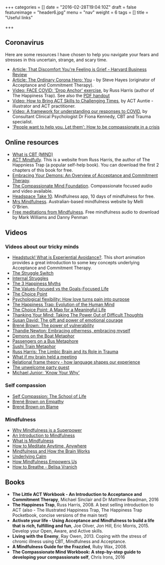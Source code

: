 +++
categories = []
date = "2016-02-28T19:04:10Z"
draft = false
featureimage = "header6.jpg"
menu = "nav"
weight = 6
tags = []
title = "Useful links"

+++

## Coronavirus

Here are some resources I have chosen to help you navigate your fears and
stresses in this uncertain, strange, and scary time.

* [Article: That Discomfort You're Feeling is Grief - Harvard Business
  Review](https://hbr.org/2020/03/that-discomfort-youre-feeling-is-grief)
* [Article: The Ordinary Corona Hero: You](https://www.psychologytoday.com/intl/blog/get-out-your-mind/202003/the-ordinary-corona-hero-you/) - by Steve Hayes (originator of Acceptance and Commitment Therapy).
* [Video: FACE COVID: 'Drop Anchor'
  exercise](https://www.youtube.com/watch?v=BmvNCdpHUYM), by Russ Harris
  (author of The Happiness Trap). See also the [PDF
  handout](https://drive.google.com/file/d/1YjGsKTP23PKVP-pSYRbDWvNoSYM47Xg2/view)
* [Video: How to Bring ACT Skills to Challenging
  Times](https://www.youtube.com/watch?v=NK9G0yhMxNg), by ACT Auntie -
  illustrator and ACT practitioner.
* [Video: A framework for understanding our responses to
  COVID](https://www.youtube.com/watch?v=wGPrGP6KpOU), by Consultant Clinical
  Psychologist Dr Fiona Kennedy, CBT and Trauma specialist.
* ['People want to help you. Let them': How to be compassionate in a
crisis](https://www.theguardian.com/lifeandstyle/2020/apr/08/people-want-to-help-you-let-them-how-to-be-compassionate-in-a-crisis)

## Online resources

* [What is CBT 
(MIND)](http://www.mind.org.uk/information-support/drugs-and-treatments/cognitive-behavioural-therapy-cbt/#.VttCEFuLSVM)
* [ACT Mindfully](http://www.actmindfully.com.au/free_resources). This is a 
website from Russ Harris, the author of The Happniess Trap (a popular 
self-help book). You can download the first 2 chapters of this book
for free.
* [Embracing Your Demons: An Overview of Acceptance and Commitment Therapy](https://www.actmindfully.com.au/upimages/Dr_Russ_Harris_-_A_Non-technical_Overview_of_ACT.pdf).
* [The Compassionate Mind Foundation](https://compassionatemind.co.uk/).
Compassionate focused audio and video available.
* [Headspace Take 10](https://www.headspace.com). Mindfulness app, 10 days of 
mindfulness for free.
* [Mrs Mindfulness](https://mrsmindfulness.com/). Australian-based mindfulness 
website by Melli O'Brien.
* [Free meditations from
Mindfulness](http://franticworld.com/free-meditations-from-mindfulness/). Free
mindfulness audio to download by Mark Williams and Danny Penman

## Videos

### Videos about our tricky minds

* [Headstuck! What is Experiential 
Avoidance?](https://www.youtube.com/watch?v=C-ZuqeyxULM). This short animation 
provides a great introduction to some key concepts underlying Acceptance and 
Commitment Therapy.
* [The Struggle Switch](https://www.youtube.com/watch?v=rCp1l16GCXI)
* [Internal Struggles](https://www.youtube.com/watch?v=dz_nexLqY_8)
* [The 3 Happiness Myths](https://www.youtube.com/watch?v=93LFNtcR1Ok)
* [The Values-Focused vs the Goals-Focused 
Life](https://www.youtube.com/watch?v=eiPxLpYlw4I)
* [The Choice Point](https://www.youtube.com/watch?v=bSpPgL3VaHI)
* [Psychological flexibility: How love turns pain into purpose](https://www.youtube.com/watch?v=o79_gmO5ppg)
* [The Happiness Trap: Evolution of the Human Mind](https://www.youtube.com/watch?v=kv6HkipQcfA)
* [The Choice Point: A Map for a Meaningful Life](https://www.youtube.com/watch?v=OV15x8LvwAQ)
* [Thanking Your Mind: Taking The Power Out of Difficult Thoughts](https://www.youtube.com/watch?v=206WtwEyqzg)
* [Susan David: The gift and power of emotional courage](https://www.ted.com/talks/susan_david_the_gift_and_power_of_emotional_courage)
* [Brené Brown: The power of vulnerability](https://www.ted.com/talks/brene_brown_on_vulnerability)
* [Thandie Newton: Embracing otherness, embracing myself](https://www.ted.com/talks/thandie_newton_embracing_otherness_embracing_myself)
* [Demons on the Boat Metaphor](https://www.youtube.com/watch?v=z-wyaP6xXwE)
* [Passengers on a Bus Metaphore](https://www.youtube.com/watch?v=Z29ptSuoWRc)
* [Sushi Train Metaphor](https://www.youtube.com/watch?v=tzUoXJVI0wo)
* [Russ Harris: The Limbic Brain and its Role in Trauma](https://www.youtube.com/watch?v=VExjWHx2R1E)
* [What if my brain held a meeting](https://www.youtube.com/watch?v=7N9r8nVogM8)
* [Relational frame theory - how language shapes our
  experience](https://www.youtube.com/watch?v=XvnEn1Y-gcQ)
* [The unwelcome party guest](https://www.youtube.com/watch?v=VYht-guymF4)
* [Michael Junior: 'Know Your Why'](https://www.youtube.com/watch?v=LZe5y2D60YU)

### Self compassion

* [Self Compassion: The School of 
Life](https://www.youtube.com/watch?v=-kfUE41-JFw)
* [Brené Brown on Empathy](https://www.youtube.com/watch?v=1Evwgu369Jw)
* [Brené Brown on Blame](https://www.youtube.com/watch?v=RZWf2_2L2v8)

### Mindfulness

* [Why Mindfulness is a 
Superpower](https://www.youtube.com/watch?v=w6T02g5hnT4)
* [An Introduction to 
Mindfulness](http://mrsmindfulness.com/what-is-mindfulness/)
* [What is Mindfulness](https://www.youtube.com/watch?v=HmEo6RI4Wvs)
* [How to Meditate Anytime, 
Anywhere](https://www.youtube.com/watch?v=URL5xHCK1-I)
* [Mindfulness and How the Brain 
Works](https://www.youtube.com/watch?v=aNCB1MZDgQA)
* [Underlying Calm](https://www.youtube.com/watch?v=F0WYFXxhPGY)
* [How Mindfulness Empowers Us](https://www.youtube.com/watch?v=vzKryaN44ss)
* [How to Breathe - Belisa Vranich](https://www.youtube.com/watch?v=1sgb2cUqFiY)

## Books

* **The Little ACT Workbook - An Introduction to Acceptance and Commitment Therapy**, Michael
Sinclair and Dr Matthew Beadman, 2016
* **The Happiness Trap**, Russ Harris, 2008. A best selling introduction to ACT (also - The
Illustrated Happiness Trap, The Happiness Trap Pocketbook, concise versions of the main text)
* **Activate your life - Using Acceptance and Mindfulness to build a life that is rich, fulfilling and
fun**, Joe Oliver, Jon Hill, Eric Morris, 2015. Develop your Open, Aware, and Active skills.
* **Living with the Enemy**, Ray Owen, 2013. Coping with the stress of chronic illness using CBT,
Mindfulness and Acceptance.
* **A Mindfulness Guide for the Frazzled**, Ruby Wax, 2008.
* **The Compassionate Mind Workbook: A step-by-step guide to developing your 
compassionate self**, Chris Irons, 2016

